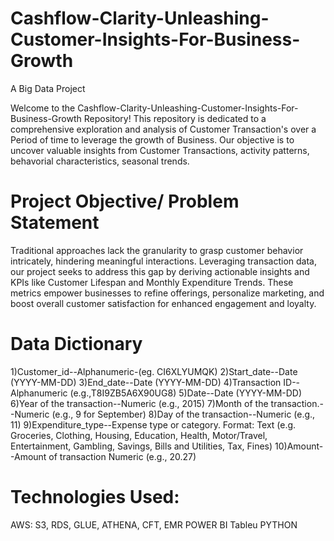 # Cashflow-Clarity-Unleashing-Customer-Insights-For-Business-Growth
A Big Data Project

Welcome to the Cashflow-Clarity-Unleashing-Customer-Insights-For-Business-Growth Repository! This repository is dedicated to a comprehensive exploration and analysis of Customer Transaction's over a Period of time to leverage the growth of Business. Our objective is to uncover valuable insights from Customer Transactions, activity patterns, behavorial characteristics, seasonal trends.

# Project Objective/ Problem Statement
Traditional approaches lack the granularity to grasp customer behavior intricately, hindering meaningful interactions. Leveraging transaction data, our project seeks to address this gap by deriving actionable insights and KPIs like Customer Lifespan and Monthly Expenditure Trends. These metrics empower businesses to refine offerings, personalize marketing, and boost overall customer satisfaction for enhanced engagement and loyalty.

# Data Dictionary

1)Customer_id--Alphanumeric-(eg. CI6XLYUMQK)
2)Start_date--Date (YYYY-MM-DD)
3)End_date--Date (YYYY-MM-DD)
4)Transaction ID--Alphanumeric (e.g.,T8I9ZB5A6X90UG8)
5)Date--Date (YYYY-MM-DD)
6)Year of the transaction--Numeric (e.g., 2015)
7)Month of the transaction.--Numeric (e.g., 9 for September)
8)Day of the transaction--Numeric (e.g., 11)
9)Expenditure_type--Expense type or category.
Format: Text (e.g. Groceries, Clothing, Housing, Education, Health, Motor/Travel, Entertainment, Gambling,
Savings, Bills and Utilities, Tax, Fines)
10)Amount--Amount of transaction Numeric (e.g., 20.27)

# Technologies Used:
AWS: S3, RDS, GLUE, ATHENA, CFT, EMR
POWER BI
Tableu
PYTHON

